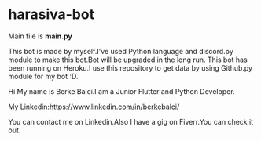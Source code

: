 # harasiva-bot

Main file is  **main.py**

This bot is made by myself.I've used Python language and discord.py module to make this bot.Bot will be upgraded in the long run.
This bot has been running on Heroku.I use this repository to get data by using Github.py module for my bot :D.

Hi My name is Berke Balci.I am a Junior Flutter and Python Developer.

My Linkedin:https://www.linkedin.com/in/berkebalci/

You can contact me on Linkedin.Also I have a gig on Fiverr.You can check it out.
